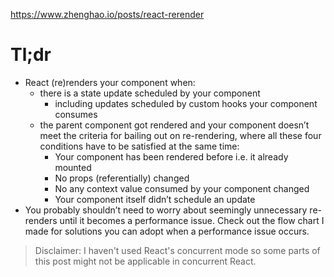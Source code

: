
https://www.zhenghao.io/posts/react-rerender

# Tl;dr

- React (re)renders your component when:
  - there is a state update scheduled by your component
    - including updates scheduled by custom hooks your component consumes
  - the parent component got rendered and your component doesn’t meet the criteria for bailing out on re-rendering, where all these four conditions have to be satisfied at the same time:
    - Your component has been rendered before i.e. it already mounted
    - No props (referentially) changed
    - No any context value consumed by your component changed
    - Your component itself didn’t schedule an update
- You probably shouldn’t need to worry about seemingly unnecessary re-renders until it becomes a performance issue. Check out the flow chart I made for solutions you can adopt when a performance issue occurs.

> Disclaimer: I haven't used React's concurrent mode so some parts of this post might not be applicable in concurrent React.
